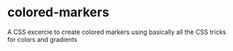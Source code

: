 # colored-markers
A CSS excercie to create colored markers using basically all the CSS tricks for colors and gradients
